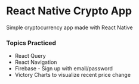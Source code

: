 # React Native Crypto App

Simple cryptocurrency app made with React Native

### Topics Practiced

- React Query
- React Navigation
- Firebase - Sign up with email/password
- Victory Charts to visualize recent price change

